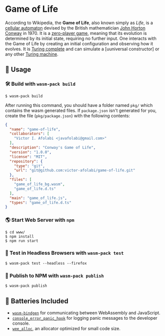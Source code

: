 # Game of Life

According to Wikipedia, the **Game of Life**, also known simply as *Life*, is a [cellular automaton]
devised by the British mathematician [John Horton Conway] in 1970.
It is a [zero-player game], meaning that its evolution is determined by its initial state,
requiring no further input. One interacts with the Game of Life by creating an initial
configuration and observing how it evolves. It is [Turing complete] and can simulate a
[uuniversal constructor] or any other [Turing machine].

[John Horton Conway]: https://en.wikipedia.org/wiki/John_Horton_Conway
[cellular automaton]: https://en.wikipedia.org/wiki/Cellular_automaton
[zero-player game]: https://en.wikipedia.org/wiki/Zero-player_game
[Turing complete]: https://en.wikipedia.org/wiki/Turing_complete
[Turing machine]: https://en.wikipedia.org/wiki/Turing_machine

## 🚴 Usage

### 🛠 Build with `wasm-pack build`

```shell
$ wasm-pack build
```

After running this command, you should have a folder named `pkg/` which contains the wasm generated files.
If `package.json` isn't generated for you, create the file (`pkg/package.json`) with the following contents:

```json
{
  "name": "game-of-life",
  "collaborators": [
    "Victor I. Afolabi <javafolabi@gmail.com>"
  ],
  "description": "Conway's Game of Life",
  "version": "1.0.0",
  "license": "MIT",
  "repository": {
    "type": "git",
    "url": "git@github.com:victor-afolabi/game-of-life.git"
  },
  "files": [
    "game_of_life_bg.wasm",
    "game_of_life.d.ts"
  ],
  "main": "game_of_life.js",
  "types": "game_of_life.d.ts"
}
```

### 🌎 Start Web Server with `npm`

```shell
$ cd www/
$ npm install
$ npm run start
```

### 🔬 Test in Headless Browsers with `wasm-pack test`

```shell
$ wasm-pack test --headless --firefox
```

### 🎁 Publish to NPM with `wasm-pack publish`

```shell
$ wasm-pack publish
```

## 🔋 Batteries Included

- [`wasm-bindgen`] for communicating between WebAssembly and JavaScript.
- [`console_error_panic_hook`] for logging panic messages to the developer console.
- [`wee_alloc`], an allocator optimized for small code size.

[`wasm-bindgen`]: https://github.com/rustwasm/wasm-bindgen
[`console_error_panic_hook`]: https://github.com/rustwasm/console_error_panic_hook
[`wee_alloc`]: https://github.com/rustwasm/wee_alloc
